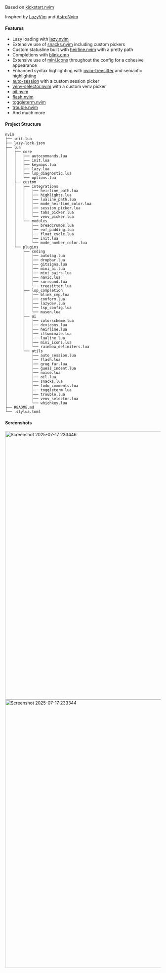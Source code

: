 Based on [kickstart.nvim](https://github.com/nvim-lua/kickstart.nvim)

Inspired by [LazyVim](https://github.com/LazyVim/LazyVim) and [AstroNvim](https://github.com/AstroNvim/AstroNvim)

#### Features

- Lazy loading with [lazy.nvim](https://github.com/folke/lazy.nvim)
- Extensive use of [snacks.nvim](https://github.com/folke/snacks.nvim) including custom pickers
- Custom statusline built with [heirline.nvim](https://github.com/rebelot/heirline.nvim) with a pretty path
- Completions with [blink.cmp](https://github.com/Saghen/blink.cmp)
- Extensive use of [mini.icons](https://github.com/echasnovski/mini.icons) throughout the config for a cohesive appearance 
- Enhanced syntax highlighting with [nvim-treesitter](https://github.com/nvim-treesitter/nvim-treesitter) and semantic highlighting
- [auto-session](https://github.com/rmagatti/auto-session) with a custom session picker
- [venv-selector.nvim](https://github.com/linux-cultist/venv-selector.nvim) with a custom venv picker
- [oil.nvim](https://github.com/stevearc/oil.nvim)
- [flash.nvim](https://github.com/folke/flash.nvim)
- [toggleterm.nvim](https://github.com/akinsho/toggleterm.nvim)
- [trouble.nvim](https://github.com/folke/trouble.nvim)
- And much more

#### Project Structure

```
nvim
├── init.lua
├── lazy-lock.json
├── lua
│   ├── core
│   │   ├── autocommands.lua
│   │   ├── init.lua
│   │   ├── keymaps.lua
│   │   ├── lazy.lua
│   │   ├── lsp_diagnostic.lua
│   │   └── options.lua
│   ├── custom
│   │   ├── integrations
│   │   │   ├── heirline_path.lua
│   │   │   ├── highlights.lua
│   │   │   ├── lualine_path.lua
│   │   │   ├── mode_heirline_color.lua
│   │   │   ├── session_picker.lua
│   │   │   ├── tabs_picker.lua
│   │   │   └── venv_picker.lua
│   │   └── modules
│   │       ├── breadcrumbs.lua
│   │       ├── eof_padding.lua
│   │       ├── float_cycle.lua
│   │       ├── init.lua
│   │       └── mode_number_color.lua
│   └── plugins
│       ├── coding
│       │   ├── autotag.lua
│       │   ├── dropbar.lua
│       │   ├── gitsigns.lua
│       │   ├── mini_ai.lua
│       │   ├── mini_pairs.lua
│       │   ├── navic.lua
│       │   ├── surround.lua
│       │   └── treesitter.lua
│       ├── lsp_completion
│       │   ├── blink_cmp.lua
│       │   ├── conform.lua
│       │   ├── lazydev.lua
│       │   ├── lsp_config.lua
│       │   └── mason.lua
│       ├── ui
│       │   ├── colorscheme.lua
│       │   ├── devicons.lua
│       │   ├── heirline.lua
│       │   ├── illuminate.lua
│       │   ├── lualine.lua
│       │   ├── mini_icons.lua
│       │   └── rainbow_delimiters.lua
│       └── utils
│           ├── auto_session.lua
│           ├── flash.lua
│           ├── grug_far.lua
│           ├── guess_indent.lua
│           ├── noice.lua
│           ├── oil.lua
│           ├── snacks.lua
│           ├── todo_comments.lua
│           ├── toggleterm.lua
│           ├── trouble.lua
│           ├── venv_selector.lua
│           └── whichkey.lua
├── README.md
└── .stylua.toml
```

#### Screenshots

<img width="1558" height="867" alt="Screenshot 2025-07-17 233446" src="https://github.com/user-attachments/assets/7f86be83-d714-4b01-8ddf-d65b968cf374" />
<img width="1558" height="867" alt="Screenshot 2025-07-17 233344" src="https://github.com/user-attachments/assets/d84666ed-0b35-4f9c-a05b-f7f94f957552" />

